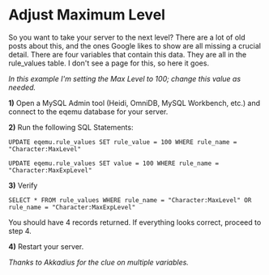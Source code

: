# Adjust Maximum Level

So you want to take your server to the next level? There are a lot of old posts about this, and the ones Google likes to show are all missing a crucial detail. There are four variables that contain this data. They are all in the rule\_values table. I don't see a page for this, so here it goes.

_In this example I'm setting the Max Level to 100; change this value as needed._

**1\)** Open a MySQL Admin tool \(Heidi, OmniDB, MySQL Workbench, etc.\) and connect to the eqemu database for your server.

**2\)** Run the following SQL Statements:

`UPDATE eqemu.rule_values SET rule_value = 100 WHERE rule_name = "Character:MaxLevel"`

`UPDATE eqemu.rule_values SET value = 100 WHERE rule_name = "Character:MaxExpLevel"`

**3\)** Verify

`SELECT * FROM rule_values WHERE rule_name = "Character:MaxLevel" OR rule_name = "Character:MaxExpLevel"`

You should have 4 records returned. If everything looks correct, proceed to step 4.

**4\)** Restart your server.

_Thanks to Akkadius for the clue on multiple variables._

